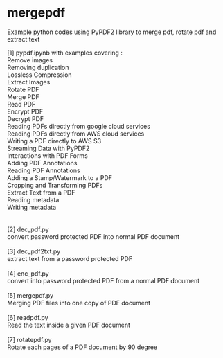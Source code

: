 # mergepdf

Example python codes using PyPDF2 library to merge pdf, rotate pdf and extract text


[1] pypdf.ipynb with examples covering :<br>
Remove images<br>
Removing duplication<br>
Lossless Compression<br>
Extract Images<br>
Rotate PDF<br>
Merge PDF<br>
Read PDF<br>
Encrypt PDF<br>
Decrypt PDF<br>
Reading PDFs directly from google cloud services<br>
Reading PDFs directly from AWS cloud services<br>
Writing a PDF directly to AWS S3<br>
Streaming Data with PyPDF2<br>
Interactions with PDF Forms<br>
Adding PDF Annotations<br>
Reading PDF Annotations<br>
Adding a Stamp/Watermark to a PDF<br>
Cropping and Transforming PDFs<br>
Extract Text from a PDF<br>
Reading metadata<br>
Writing metadata<br>
<br>
<br>
[2] dec_pdf.py<br>
convert password protected PDF into normal PDF document<br>
<br>
[3] dec_pdf2txt.py<br>
extract text from a password protected PDF<br>
<br>
[4] enc_pdf.py<br>
convert into password protected PDF from a normal PDF document<br>
<br>
[5] mergepdf.py<br>
Merging PDF files into one copy of PDF document<br>
<br>
[6] readpdf.py<br>
Read the text inside a given PDF document<br>
<br>
[7] rotatepdf.py<br>
Rotate each pages of a PDF document by 90 degree<br>
<br>


